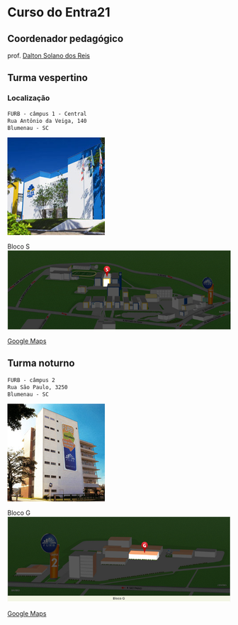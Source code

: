 # Curso do Entra21

## Coordenador pedagógico

prof. [Dalton Solano dos Reis](https://github.com/dalton-reis/dalton-reis "Dalton Solano dos Reis")  

## Turma vespertino

### Localização

    FURB - câmpus 1 - Central  
    Rua Antônio da Veiga, 140  
    Blumenau - SC  
![FURB - Câmpus 1](furbCampus1_fachada.png)  

  Bloco S  
![Bloco S](furbCampus1_blocoS.png)  

  [Google Maps](https://www.google.com/maps/place/Funda%C3%A7%C3%A3o+Universidade+Regional+de+Blumenau+-+FURB/@-26.9057073,-49.0790221,17z/data=!3m1!4b1!4m6!3m5!1s0x94df1f2b4ebc711b:0xca47c4b02338db14!8m2!3d-26.9057073!4d-49.0790221!16s%2Fg%2F124spxss3?entry=ttu "Google Maps")  

## Turma noturno

    FURB - câmpus 2  
    Rua São Paulo, 3250  
    Blumenau - SC    
![FURB - Câmpus 1](furbCampus2_fachada.png)  

  Bloco G  
![Bloco G](furbCampus2_blocoG.png)  

  [Google Maps](https://www.google.com/maps?cid=1363094366434644461&_ga=2.147400183.1369559237.1542710343-1088331020.1542710343 "Google Maps")  
